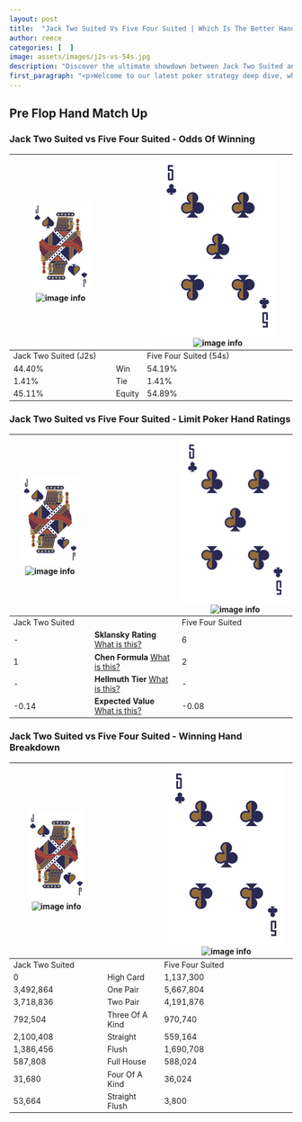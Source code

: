 ```yaml
---
layout: post
title:  "Jack Two Suited Vs Five Four Suited | Which Is The Better Hand In Poker? A Complete Guide"
author: reece
categories: [  ]
image: assets/images/j2s-vs-54s.jpg
description: "Discover the ultimate showdown between Jack Two Suited and Five Four Suited in poker! Uncover the odds, strategies, and scenarios where one hand triumphs over the other. Get ready to up your poker game with this thrilling analysis."
first_paragraph: "<p>Welcome to our latest poker strategy deep dive, where we're pitting two distinct hands against each other in a high-stakes showdown: Jack Two Suited vs Five Four Suited.</p><p>In the dynamic world of poker, every decision counts, and knowing which hand holds the upper hand is key to your success at the table.</p><p>In this article, we'll dissect these two hands, explore the scenarios where one dominates the other, and equip you with the knowledge to make strategic choices that can tip the odds in your favor.</p><p>Get ready to unravel the intriguing dynamics of these poker hands and elevate your game to new heights.</p>"
---
```




[comment]: # (sp0)

## Pre Flop Hand Match Up

<div class="table hand-ratings" markdown="1"> 



### Jack Two Suited vs Five Four Suited - Odds Of Winning


    
| ![image info](assets/images/hand1/J.png) ![image info](assets/images/hand1/2s.png) |  | ![image info](assets/images/hand2/5.png) ![image info](assets/images/hand2/4s.png) |
| -------- | -------- | -------- |
| Jack Two Suited (J2s) |  | Five Four Suited (54s) |
| 44.40% | Win | 54.19% |
| 1.41% | Tie | 1.41% |
| 45.11% | Equity | 54.89% |




[comment]: # (sp1)



### Jack Two Suited vs Five Four Suited - Limit Poker Hand Ratings


    
| ![image info](assets/images/hand1/J.png) ![image info](assets/images/hand1/2s.png) |  | ![image info](assets/images/hand2/5.png) ![image info](assets/images/hand2/4s.png) |
| -------- | -------- | -------- |
| Jack Two Suited |  | Five Four Suited |
| - | **Sklansky Rating** [What is this?](/sklansky-rating-explained) | 6 |
| 1 | **Chen Formula** [What is this?](/chen-formula-explained) | 2 |
| - | **Hellmuth Tier** [What is this?](/Hellmuth-tier-explained) | - |
| -0.14 | **Expected Value** [What is this?](/expected-value-explained) | -0.08 |




[comment]: # (sp2)



### Jack Two Suited vs Five Four Suited - Winning Hand Breakdown


    
| ![image info](assets/images/hand1/J.png) ![image info](assets/images/hand1/2s.png) |  | ![image info](assets/images/hand2/5.png) ![image info](assets/images/hand2/4s.png) |
| -------- | -------- | -------- |
| Jack Two Suited |  | Five Four Suited |
| 0 | High Card | 1,137,300 |
| 3,492,864 | One Pair | 5,667,804 |
| 3,718,836 | Two Pair | 4,191,876 |
| 792,504 | Three Of A Kind | 970,740 |
| 2,100,408 | Straight | 559,164 |
| 1,386,456 | Flush | 1,690,708 |
| 587,808 | Full House | 588,024 |
| 31,680 | Four Of A Kind | 36,024 |
| 53,664 | Straight Flush | 3,800 |




[comment]: # (sp3)



</div>

[comment]: # (sp4)



[comment]: # (sp5)

